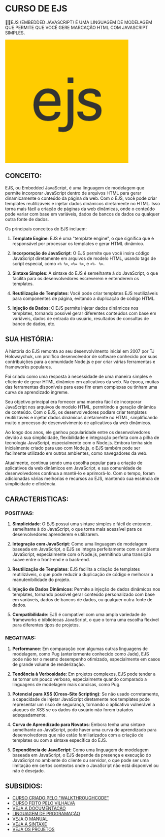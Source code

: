 # CURSO DE EJS
👨‍⚖️EJS (EMBEDDED JAVASCRIPT) É UMA LINGUAGEM DE MODELAGEM QUE PERMITE QUE VOCÊ GERE MARCAÇÃO HTML COM JAVASCRIPT SIMPLES.

<img src="FOTO.png" align="center" width="400"> <br>

## CONCEITO:
EJS, ou Embedded JavaScript, é uma linguagem de modelagem que permite incorporar JavaScript dentro de arquivos HTML para gerar dinamicamente o conteúdo da página da web. Com o EJS, você pode criar templates reutilizáveis e injetar dados dinâmicos diretamente no HTML. Isso torna mais fácil a criação de páginas da web dinâmicas, onde o conteúdo pode variar com base em variáveis, dados de bancos de dados ou qualquer outra fonte de dados.

Os principais conceitos do EJS incluem:

1. **Template Engine**: EJS é uma "template engine", o que significa que é responsável por processar os templates e gerar HTML dinâmico.

2. **Incorporação de JavaScript**: O EJS permite que você insira código JavaScript diretamente em arquivos de modelo HTML, usando tags de script especial, como `<% %>`, `<%= %>`, e `<%- %>`.

3. **Sintaxe Simples**: A sintaxe do EJS é semelhante à do JavaScript, o que facilita para os desenvolvedores escreverem e entenderem os templates.

4. **Reutilização de Templates**: Você pode criar templates EJS reutilizáveis para componentes de página, evitando a duplicação de código HTML.

5. **Injeção de Dados**: O EJS permite injetar dados dinâmicos nos templates, tornando possível gerar diferentes conteúdos com base em variáveis, dados de entrada do usuário, resultados de consultas de banco de dados, etc.

## SUA HISTÓRIA:
A história do EJS remonta ao seu desenvolvimento inicial em 2007 por TJ Holowaychuk, um prolífico desenvolvedor de software conhecido por suas contribuições para a comunidade Node.js e por criar várias ferramentas e frameworks populares.

Foi criado como uma resposta à necessidade de uma maneira simples e eficiente de gerar HTML dinâmico em aplicativos da web. Na época, muitas das ferramentas disponíveis para esse fim eram complexas ou tinham uma curva de aprendizado íngreme.

Seu objetivo principal era fornecer uma maneira fácil de incorporar JavaScript nos arquivos de modelo HTML, permitindo a geração dinâmica de conteúdo. Com o EJS, os desenvolvedores podiam criar templates reutilizáveis e injetar dados dinâmicos diretamente no HTML, simplificando muito o processo de desenvolvimento de aplicativos da web dinâmicos.

Ao longo dos anos, ele ganhou popularidade entre os desenvolvedores devido à sua simplicidade, flexibilidade e integração perfeita com a pilha de tecnologia JavaScript, especialmente com o Node.js. Embora tenha sido inicialmente criado para uso com Node.js, o EJS também pode ser facilmente utilizado em outros ambientes, como navegadores da web.

Atualmente, continua sendo uma escolha popular para a criação de aplicativos da web dinâmicos em JavaScript, e sua comunidade de desenvolvedores continua a mantê-lo e aprimorá-lo. Com o tempo, foram adicionadas várias melhorias e recursos ao EJS, mantendo sua essência de simplicidade e eficiência.

## CARACTERISTICAS:
### POSITIVAS:
1. **Simplicidade**: O EJS possui uma sintaxe simples e fácil de entender, semelhante à do JavaScript, o que torna mais acessível para os desenvolvedores aprenderem e utilizarem.

2. **Integração com JavaScript**: Como uma linguagem de modelagem baseada em JavaScript, o EJS se integra perfeitamente com o ambiente JavaScript, especialmente com o Node.js, permitindo uma transição suave entre o front-end e o back-end.

3. **Reutilização de Templates**: EJS facilita a criação de templates reutilizáveis, o que pode reduzir a duplicação de código e melhorar a manutenibilidade do projeto.

4. **Injeção de Dados Dinâmicos**: Permite a injeção de dados dinâmicos nos templates, tornando possível gerar conteúdo personalizado com base em variáveis, dados de bancos de dados, ou qualquer outra fonte de dados.

5. **Compatibilidade**: EJS é compatível com uma ampla variedade de frameworks e bibliotecas JavaScript, o que o torna uma escolha flexível para diferentes tipos de projetos.

### NEGATIVAS:
1. **Performance**: Em comparação com algumas outras linguagens de modelagem, como Pug (anteriormente conhecido como Jade), EJS pode não ter o mesmo desempenho otimizado, especialmente em casos de grande volume de renderização.

2. **Tendência à Verbosidade**: Em projetos complexos, EJS pode tender a se tornar um pouco verboso, especialmente quando comparado a linguagens de modelagem mais concisas, como Pug.

3. **Potencial para XSS (Cross-Site Scripting)**: Se não usado corretamente, a capacidade de injetar JavaScript diretamente nos templates pode representar um risco de segurança, tornando o aplicativo vulnerável a ataques de XSS se os dados do usuário não forem tratados adequadamente.

4. **Curva de Aprendizado para Novatos**: Embora tenha uma sintaxe semelhante ao JavaScript, pode haver uma curva de aprendizado para desenvolvedores que não estão familiarizados com a criação de templates ou com a sintaxe específica do EJS.

5. **Dependência de JavaScript**: Como uma linguagem de modelagem baseada em JavaScript, o EJS depende da presença e execução do JavaScript no ambiente do cliente ou servidor, o que pode ser uma limitação em certos contextos onde o JavaScript não está disponível ou não é desejado.

## SUBSIDIOS:
- [CURSO CRIADO PELO "WALKTHROUGHCODE"](https://youtube.com/playlist?list=PL7sCSgsRZ-slYARh3YJIqPGZqtGVqZRGt&si=QzRnGfFQVdoXIaSu)
- [CURSO FEITO PELO VILHALVA](https://github.com/VILHALVA)
- [VEJA A DOCUMENTAÇÃO](https://ejs.co/)
- [LINGUAGEM DE PROGRAMAÇÃO](https://github.com/VILHALVA/CURSO-DE-JAVASCRIPT)
- [VEJA O MANUAL](./MANUAL.md)
- [VEJA A SINTAXE](./SINTAXE.md)
- [VEJA OS PROJETOS](https://github.com/VILHALVA?tab=repositories&q=topic:EJS)